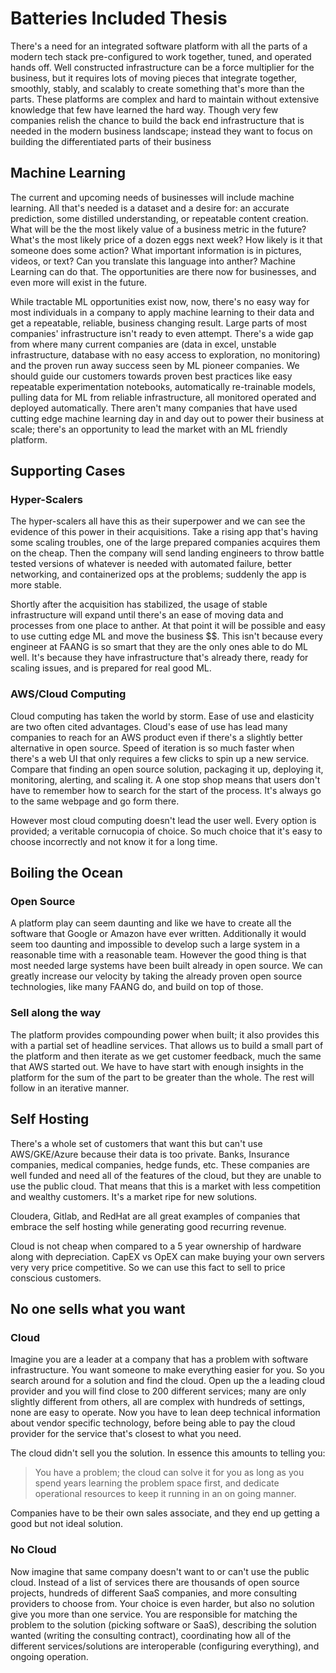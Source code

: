 # Batteries Included Thesis

There's a need for an integrated software platform with all the parts of a modern tech stack pre-configured to work together, tuned, and operated hands off. Well constructed infrastructure can be a force multiplier for the business, but it requires lots of moving pieces that integrate together, smoothly, stably, and scalably to create something that's more than the parts. These platforms are complex and hard to maintain without extensive knowledge that few have learned the hard way. Though very few companies relish the chance to build the back end infrastructure that is needed in the modern business landscape; instead they want to focus on building the differentiated parts of their business

## Machine Learning

The current and upcoming needs of businesses will include machine learning. All that's needed is a dataset and a desire for: an accurate prediction, some distilled understanding, or repeatable content creation. What will be the the most likely value of a business metric in the future? What's the most likely price of a dozen eggs next week? How likely is it that someone does some action? What important information is in pictures, videos, or text? Can you translate this language into anther? Machine Learning can do that. The opportunities are there now for businesses, and even more will exist in the future.

While tractable ML opportunities exist now, now, there's no easy way for most individuals in a company to apply machine learning to their data and get a repeatable, reliable, business changing result. Large parts of most companies' infrastructure isn't ready to even attempt. There's a wide gap from where many current companies are (data in excel, unstable infrastructure, database with no easy access to exploration, no monitoring) and the proven run away success seen by ML pioneer companies. We should guide our customers towards proven best practices like easy repeatable experimentation notebooks, automatically re-trainable models, pulling data for ML from reliable infrastructure, all monitored operated and deployed automatically. There aren't many companies that have used cutting edge machine learning day in and day out to power their business at scale; there's an opportunity to lead the market with an ML friendly platform.

## Supporting Cases

### Hyper-Scalers

The hyper-scalers all have this as their superpower and we can see the evidence of this power in their acquisitions. Take a rising app that's having some scaling troubles, one of the large prepared companies acquires them on the cheap. Then the company will send landing engineers to throw battle tested versions of whatever is needed with automated failure, better networking, and containerized ops at the problems; suddenly the app is more stable.

Shortly after the acquisition has stabilized, the usage of stable infrastructure will expand until there's an ease of moving data and processes from one place to anther. At that point it will be possible and easy to use cutting edge ML and move the business $$. This isn't because every engineer at FAANG is so smart that they are the only ones able to do ML well. It's because they have infrastructure that's already there, ready for scaling issues, and is prepared for real good ML.

### AWS/Cloud Computing

Cloud computing has taken the world by storm. Ease of use and elasticity are two often cited advantages. Cloud's ease of use has lead many companies to reach for an AWS product even if there's a slightly better alternative in open source. Speed of iteration is so much faster when there's a web UI that only requires a few clicks to spin up a new service. Compare that finding an open source solution, packaging it up, deploying it, monitoring, alerting, and scaling it. A one stop shop means that users don't have to remember how to search for the start of the process. It's always go to the same webpage and go form there.

However most cloud computing doesn't lead the user well. Every option is provided; a veritable cornucopia of choice. So much choice that it's easy to choose incorrectly and not know it for a long time.

## Boiling the Ocean

### Open Source

A platform play can seem daunting and like we have to create all the software that Google or Amazon have ever written. Additionally it would seem too daunting and impossible to develop such a large system in a reasonable time with a reasonable team. However the good thing is that most needed large systems have been built already in open source. We can greatly increase our velocity by taking the already proven open source technologies, like many FAANG do, and build on top of those.

### Sell along the way

The platform provides compounding power when built; it also provides this with a partial set of headline services. That allows us to build a small part of the platform and then iterate as we get customer feedback, much the same that AWS started out. We have to have start with enough insights in the platform for the sum of the part to be greater than the whole. The rest will follow in an iterative manner.

## Self Hosting

There's a whole set of customers that want this but can't use AWS/GKE/Azure because their data is too private. Banks, Insurance companies, medical companies, hedge funds, etc. These companies are well funded and need all of the features of the cloud, but they are unable to use the public cloud. That means that this is a market with less competition and wealthy customers. It's a market ripe for new solutions.

Cloudera, Gitlab, and RedHat are all great examples of companies that embrace the self hosting while generating good recurring revenue.

Cloud is not cheap when compared to a 5 year ownership of hardware along with depreciation. CapEX vs OpEX can make buying your own servers very very price competitive. So we can use this fact to sell to price conscious customers.

## No one sells what you want

### Cloud

Imagine you are a leader at a company that has a problem with software infrastructure. You want someone to make everything easier for you. So you search around for a solution and find the cloud. Open up the a leading cloud provider and you will find close to 200 different services; many are only slightly different from others, all are complex with hundreds of settings, none are easy to operate. Now you have to lean deep technical information about vendor specific technology, before being able to pay the cloud provider for the service that's closest to what you need.

The cloud didn't sell you the solution. In essence this amounts to telling you:

> You have a problem; the cloud can solve it for you as long as you spend years learning the problem space first, and dedicate operational resources to keep it running in an on going manner.

 Companies have to be their own sales associate, and they end up getting a good but not ideal solution.

### No Cloud

Now imagine that same company doesn't want to or can't use the public cloud. Instead of a list of services there are thousands of open source projects, hundreds of different SaaS companies, and more consulting providers to choose from. Your choice is even harder, but also no solution give you more than one service. You are responsible for matching the problem to the solution (picking software or SaaS), describing the solution wanted (writing the consulting contract), coordinating how all of the different services/solutions are interoperable (configuring everything), and ongoing operation.
